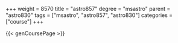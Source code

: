 +++
weight = 8570
title = "astro857"
degree = "msastro"
parent = "astro830"
tags = ["msastro", "astro857", "astro830"]
categories = ["course"]
+++

{{< genCoursePage >}}
